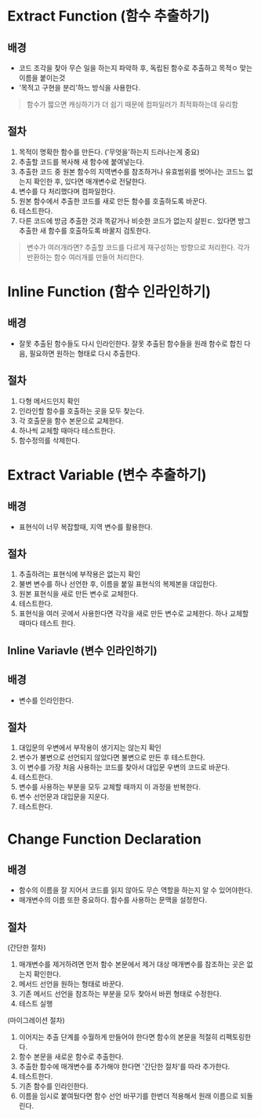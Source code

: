 # Extract Function (함수 추출하기)
## 배경
- 코드 조각을 찾아 무슨 일을 하는지 파악하 후, 독립된 함수로 추출하고 목적ㅇ 맞는 이름을 붙이는것
- '목적고 구현을 분리'하느 방식을 사용한다. 

> 함수가 짧으면 캐싱하기가 더 쉽기 때문에 컴파일러가 최적화하는데 유리함

## 절차
1. 목적이 명확한 함수를 만든다. ('무엇을'하는지 드러나는게 중요)
2. 추출할 코드를 복사해 새 함수에 붙여넣는다.
3. 추출한 코드 중 원본 함수의 지역변수를 참조하거나 유효범위를 벗어나는 코드느 없는지 확인한 후, 있다면 매개변수로 전달한다. 
4. 변수를 다 처리했다며 컴파일한다.
5. 원본 함수에서 추출한 코드를 새로 만든 함수를 호출하도록 바꾼다.
6. 테스트한다.
7. 다른 코드에 방금 추출한 것과 똑같거나 비슷한 코드가 없는지 살핀ㄷ. 있다면 방그 추출한 새 함수를 호출하도록 바꿀지 검토한다.

> 변수가 여러개라면? 
> 추출할 코드를 다르게 재구성하는 방향으로 처리한다. 각가 반환하는 함수 여러개를 만들어 처리한다.

# Inline Function (함수 인라인하기)
## 배경
- 잘못 추출된 함수들도 다시 인라인한다. 잘못 추출된 함수들을 원래 함수로 합친 다음, 필요하면 원하는 형태로 다시 추출한다.

## 절차
1. 다형 메서드인지 확인
2. 인라인할 함수를 호출하는 곳을 모두 찾는다.
3. 각 호출문을 함수 본문으로 교체한다.
4. 하나씩 교체할 때마다 테스트한다.
5. 함수정의를 삭제한다.

# Extract Variable (변수 추출하기)
## 배경
- 표현식이 너무 복잡할때, 지역 변수를 활용한다. 
## 절차
1. 추출하려는 표현식에 부작용은 없는지 확인
2. 불변 변수를 하나 선언한 후, 이름을 붙일 표현식의 복제본을 대입한다.
3. 원본 표현식을 새로 만든 변수로 교체한다.
4. 테스트한다.
5. 표현식을 여러 곳에서 사용한다면 각각을 새로 만든 변수로 교체한다. 하나 교체할 때마다 테스트 한다.

## Inline Variavle (변수 인라인하기)
## 배경 
- 변수를 인라인한다.
## 절차
1. 대입문의 우변에서 부작용이 생기지는 않는지 확인
2. 변수가 불변으로 선언되지 않았다면 불변으로 만든 후 테스트한다.
3. 이 변수를 가장 처음 사용하는 코드를 찾아서 대입문 우변의 코드로 바꾼다.
4. 테스트한다.
5. 변수를 사용하는 부분을 모두 교체할 때까지 이 과정을 반복한다.
6. 변수 선언문과 대입문을 지운다.
7. 테스트한다. 

# Change Function Declaration

## 배경
- 함수의 이름을 잘 지어서 코드를 읽지 않아도 무슨 역할을 하는지 알  수 있어야한다.
- 매개변수의 이름 또한 중요하다. 함수를 사용하는 문맥을 설정한다. 

## 절차
(간단한 절차)
1. 매개변수를 제거하려면 먼저 함수 본문에서 제거 대상 매개변수를 참조하는 곳은 없는지 확인한다.
2. 메서드 선언을 원하는 형태로 바꾼다.
3. 기존 메서드 선언을 참조하는 부분을 모두 찾아서 바뀐 형태로 수정한다.
4. 테스트 실행

(마이그레이션 절차)
1. 이어지는 추출 단계를 수월하게 만들어야 한다면 함수의 본문을 적절히 리팩토링한다.
2. 함수 본문을 새로운 함수로 추출한다.
3. 추출한 함수에 매개변수를 추가해야 한다면 '간단한 절차'를 따라 추가한다.
4. 테스트한다.
5. 기존 함수를 인라인한다.
6. 이름을 임시로 붙여뒀다면 함수 선언 바꾸기를 한번더 적용해서 원래 이름으로 되돌린다.

